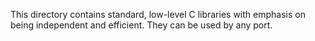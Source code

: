 This directory contains standard, low-level C libraries with emphasis on
being independent and efficient.  They can be used by any port.

